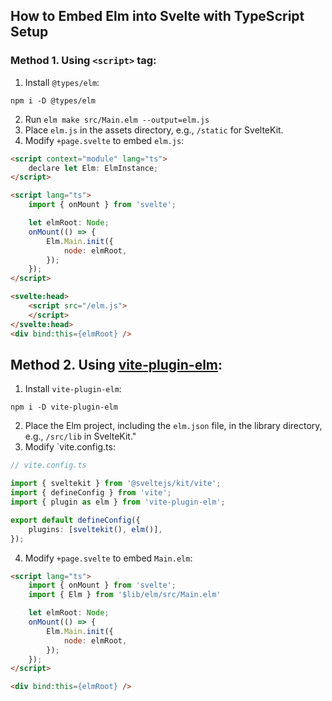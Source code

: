 ## How to Embed Elm into Svelte with TypeScript Setup

### Method 1. Using `<script>` tag:

1. Install `@types/elm`:
```shell
npm i -D @types/elm
```
2. Run `elm make src/Main.elm --output=elm.js`
3. Place `elm.js` in the assets directory, e.g., `/static` for SvelteKit.
4. Modify `+page.svelte` to embed `elm.js`:
```html
<script context="module" lang="ts">
	declare let Elm: ElmInstance;
</script>

<script lang="ts">
	import { onMount } from 'svelte';

	let elmRoot: Node;
	onMount(() => {
		Elm.Main.init({
			node: elmRoot,
		});
	});
</script>

<svelte:head>
	<script src="/elm.js">
	</script>
</svelte:head>
<div bind:this={elmRoot} />
```


## Method 2. Using [vite-plugin-elm](https://github.com/hmsk/vite-plugin-elm):

1. Install `vite-plugin-elm`:
```shell
npm i -D vite-plugin-elm
```
2. Place the Elm project, including the `elm.json` file, in the library directory, e.g., `/src/lib` in SvelteKit."
3. Modify `vite.config.ts:
```ts
// vite.config.ts

import { sveltekit } from '@sveltejs/kit/vite';
import { defineConfig } from 'vite';
import { plugin as elm } from 'vite-plugin-elm';

export default defineConfig({
	plugins: [sveltekit(), elm()],
});
```
4. Modify `+page.svelte` to embed `Main.elm`:
```html
<script lang="ts">
	import { onMount } from 'svelte';
	import { Elm } from '$lib/elm/src/Main.elm'

	let elmRoot: Node;
	onMount(() => {
		Elm.Main.init({
			node: elmRoot,
		});
	});
</script>

<div bind:this={elmRoot} />
```
